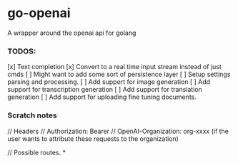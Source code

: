 # go-openai
A wrapper around the openai api for golang

### TODOS:
[x] Text completion
[x] Convert to a real time input stream instead of just cmds
[ ] Might want to add some sort of persistence layer
[ ] Setup settings parsing and processing.
[ ] Add support for image generation
[ ] Add support for transcription generation
[ ] Add support for translation generation
[ ] Add support for uploading fine tuning documents.



### Scratch notes
// Headers
// Authorization: Bearer
// OpenAI-Organization: org-xxxx (if the user wants to attribute these requests to the organization)

// Possible routes.
* 

